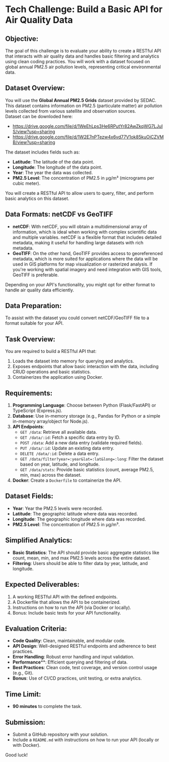 
# Tech Challenge: Build a Basic API for Air Quality Data

## Objective:
The goal of this challenge is to evaluate your ability to create a RESTful API that interacts with air quality data and handles basic filtering and analytics using clean coding practices. You will work with a dataset focused on global annual PM2.5 air pollution levels, representing critical environmental data.

## Dataset Overview:
You will use the **Global Annual PM2.5 Grids** dataset provided by SEDAC. This dataset contains information on PM2.5 (particulate matter) air pollution levels collected from various satellite and observation sources.  
Dataset can be downloded here:
- https://drive.google.com/file/d/1WeEhLps3He6RPutYr82AwZkqWG7LJuIS/view?usp=sharing
- https://drive.google.com/file/d/1W2E7nPTezw4x6vd77V1ok85kuOiCZVMB/view?usp=sharing

The dataset includes fields such as:
- **Latitude**: The latitude of the data point.
- **Longitude**: The longitude of the data point.
- **Year**: The year the data was collected.
- **PM2.5 Level**: The concentration of PM2.5 in µg/m³ (micrograms per cubic meter).

You will create a RESTful API to allow users to query, filter, and perform basic analytics on this dataset.

## Data Formats: netCDF vs GeoTIFF
- **netCDF**: With netCDF, you will obtain a multidimensional array of information, which is ideal when working with complex scientific data and multiple variables. netCDF is a flexible format that includes detailed metadata, making it useful for handling large datasets with rich metadata.
- **GeoTIFF**: On the other hand, GeoTIFF provides access to georeferenced metadata, which is more suited for applications where the data will be used in GIS platforms for map visualization or rasterized analysis. If you're working with spatial imagery and need integration with GIS tools, GeoTIFF is preferable.

Depending on your API's functionality, you might opt for either format to handle air quality data efficiently.

## Data Preparation:
To assist with the dataset you could convert netCDF/GeoTIFF file to a format suitable for your API.

## Task Overview:
You are required to build a RESTful API that:
1. Loads the dataset into memory for querying and analytics.
2. Exposes endpoints that allow basic interaction with the data, including CRUD operations and basic statistics.
3. Containerizes the application using Docker.

## Requirements:
1. **Programming Language**: Choose between Python (Flask/FastAPI) or TypeScript (Express.js).
2. **Database**: Use in-memory storage (e.g., Pandas for Python or a simple in-memory array/object for Node.js).
3. **API Endpoints**:
   - `GET /data`: Retrieve all available data.
   - `GET /data/:id`: Fetch a specific data entry by ID.
   - `POST /data`: Add a new data entry (validate required fields).
   - `PUT /data/:id`: Update an existing data entry.
   - `DELETE /data/:id`: Delete a data entry.
   - `GET /data/filter?year=:year&lat=:lat&long=:long`: Filter the dataset based on year, latitude, and longitude.
   - `GET /data/stats`: Provide basic statistics (count, average PM2.5, min, max) across the dataset.
4. **Docker**: Create a `Dockerfile` to containerize the API.

## Dataset Fields:
- **Year**: Year the PM2.5 levels were recorded.
- **Latitude**: The geographic latitude where data was recorded.
- **Longitude**: The geographic longitude where data was recorded.
- **PM2.5 Level**: The concentration of PM2.5 in µg/m³.

## Simplified Analytics:
- **Basic Statistics**: The API should provide basic aggregate statistics like count, mean, min, and max PM2.5 levels across the entire dataset.
- **Filtering**: Users should be able to filter data by year, latitude, and longitude.

## Expected Deliverables:
1. A working RESTful API with the defined endpoints.
2. A Dockerfile that allows the API to be containerized.
3. Instructions on how to run the API (via Docker or locally).
4. Bonus: Include basic tests for your API functionality.

## Evaluation Criteria:
- **Code Quality**: Clean, maintainable, and modular code.
- **API Design**: Well-designed RESTful endpoints and adherence to best practices.
- **Error Handling**: Robust error handling and input validation.
- **Performance****: Efficient querying and filtering of data.
- **Best Practices**: Clean code, test coverage, and version control usage (e.g., Git).
- **Bonus**: Use of CI/CD practices, unit testing, or extra analytics.

## Time Limit:
- **90 minutes** to complete the task.

## Submission:
- Submit a GitHub repository with your solution.
- Include a `README.md` with instructions on how to run your API (locally or with Docker).

Good luck!
